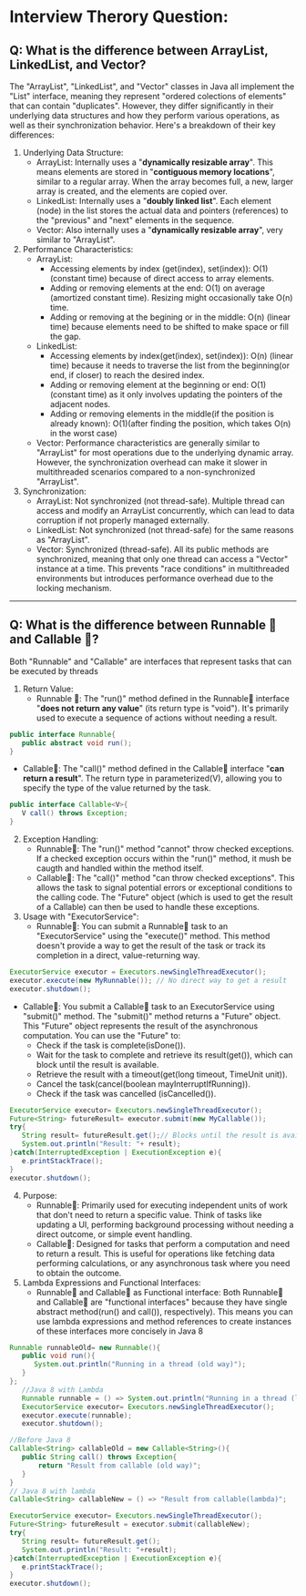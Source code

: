 # Interview Therory Question:
## Q: What is the difference between ArrayList, LinkedList, and Vector?
The "ArrayList", "LinkedList", and "Vector" classes in Java all implement the "List" interface, meaning they represent "ordered colections of elements" that can contain "duplicates".
However, they differ significantly in their underlying data structures and how they perform various operations, as well as their synchronization behavior. Here's a breakdown of their key differences:

1. Underlying Data Structure:
   - ArrayList: Internally uses a "**dynamically resizable array**". This means elements are stored in "**contiguous memory locations**", similar to a regular array. When the array becomes full, a new, larger array is created, and the elements are copied over.
   - LinkedList: Internally uses a "**doubly linked list**". Each element (node) in the list stores the actual data and pointers (references) to the "previous" and "next" elements in the sequence.
   - Vector: Also internally uses a "**dynamically resizable array**", very similar to "ArrayList".
2. Performance Characteristics:
   - ArrayList:
     - Accessing elements by index (get(index), set(index)): O(1) (constant time) because of direct access to array elements.
     - Adding or removing elements at the end: O(1) on average (amortized constant time). Resizing might occasionally take O(n) time.
     - Adding or removing at the begining or in the middle: O(n) (linear time) because elements need to be shifted to make space or fill the gap.
    - LinkedList:
      - Accessing elements by index(get(index), set(index)): O(n) (linear time) because it needs to traverse the list from the beginning(or end, if closer) to reach the desired index.
      - Adding or removing element at the beginning or end: O(1) (constant time) as it only involves updating the pointers of the adjacent nodes.
      - Adding or removing elements in the middle(if the position is already known): O(1)(after finding the position, which takes O(n) in the worst case)
    - Vector: Performance characteristics are generally similar to "ArrayList" for most operations due to the underlying dynamic array. However, the synchronization overhead can make it slower in multithreaded scenarios compared to a non-synchronized "ArrayList".
3. Synchronization:
   - ArrayList: Not synchronized (not thread-safe). Multiple thread can access and modify an ArrayList concurrently, which can lead to data corruption if not properly managed externally.
   - LinkedList: Not synchronized (not thread-safe) for the same reasons as "ArrayList".
   - Vector: Synchronized (thread-safe). All its public methods are synchronized, meaning that only one thread can access a "Vector" instance at a time. This prevents "race conditions" in multithreaded environments but introduces performance overhead due to the locking mechanism.

****
## Q: What is the difference between Runnable 🏃and Callable 🤙?
Both "Runnable" and "Callable" are interfaces that represent tasks that can be executed by threads

1. Return Value:
   - Runnable 🏃: The "run()" method defined in the Runnable🏃 interface "**does not return any value**" (its return type is "void"). It's primarily used to execute a sequence of actions without needing a result.
```java
public interface Runnable{
   public abstract void run();
}
```
   - Callable🤙: The "call()" method defined in the Callable🤙 interface "**can return a result**". The return type in parameterized(V), allowing you to specify the type of the value returned by the task.
```java
public interface Callable<V>{
   V call() throws Exception;
}
```
2. Exception Handling:
   - Runnable🏃: The "run()" method "cannot" throw checked exceptions. If a checked exception occurs within the "run()" method, it mush be caugth and handled within the method itself.
   - Callable🤙: The "call()" method "can throw checked exceptions". This allows the task to signal potential errors or exceptional conditions to the calling code. The "Future" object (which is used to get the result of a Callable) can then be used to handle these exceptions.
3. Usage with "ExecutorService":
   - Runnable🏃: You can submit a Runnable🏃 task to an "ExecutorService" using the "execute()" method. This method doesn't provide a way to get the result of the task or track its completion in a direct, value-returning way.
```java
ExecutorService executor = Executors.newSingleThreadExecutor();
executor.execute(new MyRunnable()); // No direct way to get a result
executor.shutdown();
```
   - Callable🤙: You submit a Callable🤙 task to an ExecutorService using "submit()" method. The "submit()" method returns a "Future" object. This "Future" object represents the result of the asynchronous computation. You can use the "Future" to:
     - Check if the task is complete(isDone()).
     - Wait for the task to complete and retrieve its result(get()), which can block until the result is available.
     - Retrieve the result with a timeout(get(long timeout, TimeUnit unit)).
     - Cancel the task(cancel(boolean mayInterruptIfRunning)).
     - Check if the task was cancelled (isCancelled()).
```java
ExecutorService executor= Executors.newSingleThreadExecutor();
Future<String> futureResult= executor.submit(new MyCallable());
try{
   String result= futureResult.get();// Blocks until the result is available.
   System.out.println("Result: "+ result);
}catch(InterruptedException | ExecutionException e){
   e.printStackTrace();
}
executor.shutdown();
```
4. Purpose:
   - Runnable🏃: Primarily used for executing independent units of work that don't need to return a specific value. Think of tasks like updating a UI, performing background processing without needing a direct outcome, or simple event handling.
   - Callable🤙: Designed for tasks that perform a computation and need to return a result. This is useful for operations like fetching data performing calculations, or any asynchronous task where you need to obtain the outcome.
5. Lambda Expressions and Functional Interfaces:
   - Runnable🏃 and Callable🤙 as Functional interface: Both Runnable🏃 and Callable🤙 are "functional interfaces" because they have single abstract method(run() and call()), respectively). This means you can use lambda expressions and method references to create instances of these interfaces more concisely in Java 8
```java
Runnable runnableOld= new Runnable(){
   public void run(){
      System.out.println("Running in a thread (old way)");
   }
};
   //Java 8 with Lambda
   Runnable runnable = () => System.out.println("Running in a thread (lambda)");
   ExecutorService executor= Executors.newSingleThreadExecutor();
   executor.execute(runnable);
   executor.shutdown();
```
```java
//Before Java 8
Callable<String> callableOld = new Callable<String>(){
   public String call() throws Exception{
       return "Result from callable (old way)";
   }
}
// Java 8 with lambda
Callable<String> callableNew = () => "Result from callable(lambda)";

ExecutorService executor= Executors.newSingleThreadExecutor();
Future<String> futureResult = executor.submit(callableNew);
try{
   String result= futureResult.get();
   System.out.println("Result: "+result);
}catch(InterruptedException | ExecutionException e){
   e.printStackTrace();
}
executor.shutdown();
```
